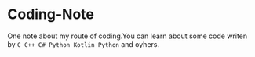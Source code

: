 # Coding-Note
One note about my route of coding.You can learn about some code writen by `C C++ C# Python Kotlin Python` and oyhers.
